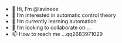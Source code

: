 - 👋 Hi, I’m @lavineee
- 👀 I’m interested in automatic control theory
- 🌱 I’m currently learning automation
- 💞️ I’m looking to collaborate on ...
- 📫 How to reach me ...qq2683971029

<!---
lavineee/lavineee is a ✨ special ✨ repository because its `README.md` (this file) appears on your GitHub profile.
You can click the Preview link to take a look at your changes.
--->
